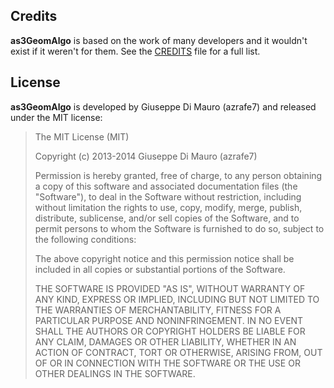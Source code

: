 ## Credits

**as3GeomAlgo** is based on the work of many developers and it wouldn't exist if it weren't for them. See the [CREDITS](CREDITS.md) file for a full list. 
 
## License

**as3GeomAlgo** is developed by Giuseppe Di Mauro (azrafe7) and released under the MIT license:

> The MIT License (MIT)
> 
> Copyright (c) 2013-2014 Giuseppe Di Mauro (azrafe7)
> 
> Permission is hereby granted, free of charge, to any person obtaining a copy
> of this software and associated documentation files (the "Software"), to deal
> in the Software without restriction, including without limitation the rights
> to use, copy, modify, merge, publish, distribute, sublicense, and/or sell
> copies of the Software, and to permit persons to whom the Software is
> furnished to do so, subject to the following conditions:
> 
> The above copyright notice and this permission notice shall be included in all
> copies or substantial portions of the Software.
> 
> THE SOFTWARE IS PROVIDED "AS IS", WITHOUT WARRANTY OF ANY KIND, EXPRESS OR
> IMPLIED, INCLUDING BUT NOT LIMITED TO THE WARRANTIES OF MERCHANTABILITY,
> FITNESS FOR A PARTICULAR PURPOSE AND NONINFRINGEMENT. IN NO EVENT SHALL THE
> AUTHORS OR COPYRIGHT HOLDERS BE LIABLE FOR ANY CLAIM, DAMAGES OR OTHER
> LIABILITY, WHETHER IN AN ACTION OF CONTRACT, TORT OR OTHERWISE, ARISING FROM,
> OUT OF OR IN CONNECTION WITH THE SOFTWARE OR THE USE OR OTHER DEALINGS IN THE
> SOFTWARE.